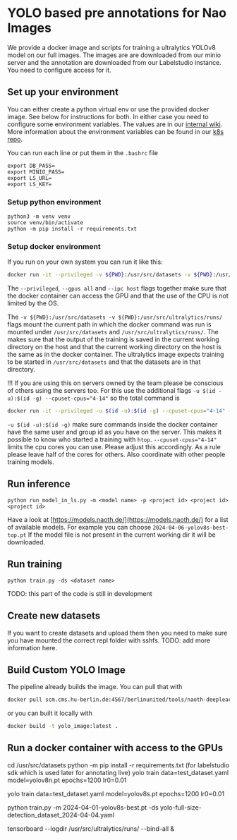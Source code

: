 # YOLO based pre annotations for Nao Images
We provide a docker image and scripts for training a ultralytics YOLOv8 model on our full images. The images are are downloaded from our minio server and the annotation are downloaded from our Labelstudio instance. You need to configure access for it.

## Set up your environment
You can either create a python virtual env or use the provided docker image. See below for instructions for both. In either case you need to configure some environment variables. The values are in our [internal wiki](https://scm.cms.hu-berlin.de/berlinunited/orga/-/wikis/team/Accounts). More information about the environment variables can be found in our [k8s repo](https://scm.cms.hu-berlin.de/berlinunited/projects/k8s-cluster).

You can run each line or put them in the `.bashrc` file
```
export DB_PASS=
export MINIO_PASS=
export LS_URL=
export LS_KEY=
```

### Setup python environment
```
python3 -m venv venv
source venv/bin/activate
python -m pip install -r requirements.txt
```

### Setup docker environment
If you run on your own system you can run it like this:
```bash
docker run -it --privileged -v ${PWD}:/usr/src/datasets -v ${PWD}:/usr/src/ultralytics/runs/ --gpus all --ipc host scm.cms.hu-berlin.de:4567/berlinunited/tools/naoth-deeplearning/yolo_image:latest /bin/bash
```
The `--privileged`, `--gpus all` and `--ipc host` flags together make sure that the docker container can access the GPU and that the use of the CPU is not limited by the OS.

The `-v ${PWD}:/usr/src/datasets -v ${PWD}:/usr/src/ultralytics/runs/` flags mount the current path in which the docker command was run is mounted under `/usr/src/datasets` and `/usr/src/ultralytics/runs/`. The makes sure that the output of the training is saved in the current working directory on the host and that the current working directory on the host is the same as in the docker container. The ultralytics image expects training to be started in `/usr/src/datasets` and that the datasets are in that directory.

!!! If you are using this on servers owned by the team please be conscious of others using the servers too. For this use the additional flags `-u $(id -u):$(id -g) --cpuset-cpus="4-14"` so the total command is 
```bash
docker run -it --privileged -u $(id -u):$(id -g) --cpuset-cpus="4-14" -v ${PWD}:/usr/src/datasets -v ${PWD}:/usr/src/ultralytics/runs/ --gpus all --ipc host scm.cms.hu-berlin.de:4567/berlinunited/tools/naoth-deeplearning/yolo_image:latest /bin/bash
```
`-u $(id -u):$(id -g)` make sure commands inside the docker container have the same user and group id as you have on the server. This makes it possible to know who started a training with `htop`. `--cpuset-cpus="4-14"` limits the cpu cores you can use. Please adjust this accordingly. As a rule please leave half of the cores for others. Also coordinate with other people training models.

## Run inference
```
python run_model_in_ls.py -m <model name> -p <project id> <project id> <project id>
```
Have a look at [https://models.naoth.de/](https://models.naoth.de/) for a list of available models. For example you can choose `2024-04-06-yolov8s-best-top.pt`
If the model file is not present in the current working dir it will be downloaded.

## Run training
```
python train.py -ds <dataset name>
```
TODO: this part of the code is still in development

## Create new datasets
If you want to create datasets and upload them then you need to make sure you have mounted the correct repl folder with sshfs.
TODO: add more information here.

## Build Custom YOLO Image
The pipeline already builds the image. You can pull that with
```bash
docker pull scm.cms.hu-berlin.de:4567/berlinunited/tools/naoth-deeplearning/yolo_image:latest
```
or you can built it locally with
```bash
docker build -t yolo_image:latest .
```

## Run a docker container with access to the GPUs


cd /usr/src/datasets
python -m pip install -r requirements.txt (for labelstudio sdk which is used later for annotating live)
yolo train data=test_dataset.yaml model=yolov8n.pt epochs=1200 lr0=0.01

yolo train data=test_dataset.yaml model=yolov8s.pt epochs=1200 lr0=0.01

python train.py -m 2024-04-01-yolov8s-best.pt -ds yolo-full-size-detection_dataset_2024-04-04.yaml

tensorboard --logdir /usr/src/ultralytics/runs/ --bind-all &

